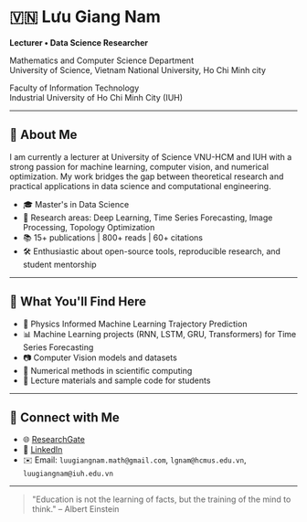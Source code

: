 # 🇻🇳 Lưu Giang Nam

**Lecturer • Data Science Researcher** 

Mathematics and Computer Science Department  
University of Science, Vietnam National University, Ho Chi Minh city


Faculty of Information Technology  
Industrial University of Ho Chi Minh City (IUH)

---

## 🔬 About Me

I am currently a lecturer at University of Science VNU-HCM and IUH with a strong passion for machine learning, computer vision, and numerical optimization. My work bridges the gap between theoretical research and practical applications in data science and computational engineering.

- 🎓 Master's in Data Science  
- 🧠 Research areas: Deep Learning, Time Series Forecasting, Image Processing, Topology Optimization  
- 📚 15+ publications | 800+ reads | 60+ citations  
- 🛠️ Enthusiastic about open-source tools, reproducible research, and student mentorship

---

## 📁 What You'll Find Here

- 🤖 Physics Informed Machine Learning Trajectory Prediction
- 📊 Machine Learning projects (RNN, LSTM, GRU, Transformers) for Time Series Forecasting  
- 📷 Computer Vision models and datasets  
- 🧮 Numerical methods in scientific computing  
- 📝 Lecture materials and sample code for students

---

## 🔗 Connect with Me

- 🌐 [ResearchGate](https://www.researchgate.net/profile/Luu-Giang-Nam)  
- 💼 [LinkedIn](https://www.linkedin.com/in/luugiangnam)  
- ✉️ Email: `luugiangnam.math@gmail.com`, `lgnam@hcmus.edu.vn`, `luugiangnam@iuh.edu.vn`

---

> "Education is not the learning of facts, but the training of the mind to think." – Albert Einstein
